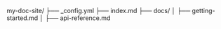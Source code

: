 my-doc-site/
├── _config.yml
├── index.md
├── docs/
│   ├── getting-started.md
│   ├── api-reference.md
